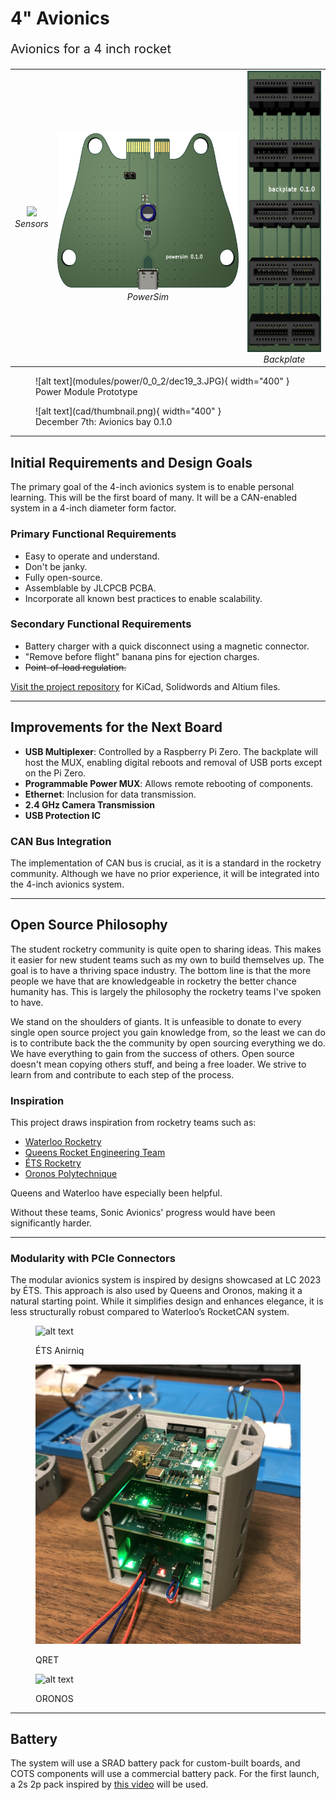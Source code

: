 # 4" Avionics

<p style="font-size: 20px;">Avionics for a 4 inch rocket</p>

<style>
/* Disable background highlight on hover */
table tr:hover, table td:hover {
  background-color: transparent !important;
}

/* Prevent text selection when hovering */
table, table * {
  user-select: none;
}
</style>
<div align="center">
  <table>
    <tr>
      <td align="center" style="vertical-align: middle;">
        <img src="https://raw.githubusercontent.com/sonicavionics/4in-sensors/refs/heads/main/images/board.png" height="250" />
        <br />
        <i>Sensors</i>
      </td>
      <td align="center" style="vertical-align: middle;">
        <img src="https://raw.githubusercontent.com/sonicavionics/4in-powersim/refs/heads/main/images/board.png" height="250" />
        <br />
        <i>PowerSim</i>
      </td>
      <td align="center" style="vertical-align: middle;">
        <img src="https://raw.githubusercontent.com/sonicavionics/4in-backplate/refs/heads/main/images/board.png" height="450" />
        <br />
        <i>Backplate</i>
      </td>
    </tr>
  </table>
</div>

<figure markdown="span">
  ![alt text](modules/power/0_0_2/dec19_3.JPG){ width="400" }
  <figcaption>Power Module Prototype</figcaption>
</figure>

<figure markdown="span">
  ![alt text](cad/thumbnail.png){ width="400" }
  <figcaption>December 7th: Avionics bay 0.1.0</figcaption>
</figure>

---

## Initial Requirements and Design Goals

The primary goal of the 4-inch avionics system is to enable personal learning. This will be the first board of many. It will be a CAN-enabled system in a 4-inch diameter form factor.

### Primary Functional Requirements

- Easy to operate and understand.
- Don't be janky.
- Fully open-source.
- Assemblable by JLCPCB PCBA.
- Incorporate all known best practices to enable scalability.

### Secondary Functional Requirements

- Battery charger with a quick disconnect using a magnetic connector.
- "Remove before flight" banana pins for ejection charges.
- ~~Point-of-load regulation.~~

[Visit the project repository](https://github.com/sonicavionics/4in) for KiCad, Solidwords and Altium files.

---

## Improvements for the Next Board

- **USB Multiplexer**: Controlled by a Raspberry Pi Zero. The backplate will host the MUX, enabling digital reboots and removal of USB ports except on the Pi Zero.
- **Programmable Power MUX**: Allows remote rebooting of components.
- **Ethernet**: Inclusion for data transmission.
- **2.4 GHz Camera Transmission**
- **USB Protection IC**

### CAN Bus Integration

The implementation of CAN bus is crucial, as it is a standard in the rocketry community. Although we have no prior experience, it will be integrated into the 4-inch avionics system.

---

## Open Source Philosophy

The student rocketry community is quite open to sharing ideas. This makes it easier for new student teams such as my own to build themselves up. The goal is to have a thriving space industry. The bottom line is that the more people we have that are knowledgeable in rocketry the better chance humanity has. This is largely the philosophy the rocketry teams I've spoken to have. 

We stand on the shoulders of giants. It is unfeasible to donate to every single open source project you gain knowledge from, so the least we can do is to contribute back the the community by open sourcing everything we do. We have everything to gain from the success of others. Open source doesn't mean copying others stuff, and being a free loader. We strive to learn from and contribute to each step of the process.

### Inspiration

This project draws inspiration from rocketry teams such as:

- [Waterloo Rocketry](https://www.waterloorocketry.com/)
- [Queens Rocket Engineering Team](https://qret.ca/)
- [ÉTS Rocketry](https://rockets.etsmtl.ca/)
- [Oronos Polytechnique](https://oronospolytechnique.com/en.html)

Queens and Waterloo have especially been helpful.

Without these teams, Sonic Avionics' progress would have been significantly harder.

---

### Modularity with PCIe Connectors

The modular avionics system is inspired by designs showcased at LC 2023 by ÉTS. This approach is also used by Queens and Oronos, making it a natural starting point. While it simplifies design and enhances elegance, it is less structurally robust compared to Waterloo’s RocketCAN system.

<figure markdown="span">

  ![alt text](img/etes.bmp)
  <figcaption>ÉTS Anirniq</figcaption>

  ![alt text](img/qret.jpg)
  <figcaption>QRET</figcaption>

  ![alt text](img/oronos.bmp)
  <figcaption>ORONOS</figcaption>

</figure>

---

## Battery

The system will use a SRAD battery pack for custom-built boards, and COTS components will use a commercial battery pack. For the first launch, a 2s 2p pack inspired by [this video](https://www.youtube.com/watch?v=3dD5KmM8ciU) will be used.
